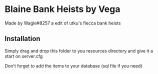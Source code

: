 # Blaine Bank Heists by Vega

Made by Wagle#8257 a edit of utku's flecca bank heists

## Installation

Simply drag and drop this folder to you resources directory and give it a start on server.cfg

Don't forget to add the items to your database (sql file if you need)
